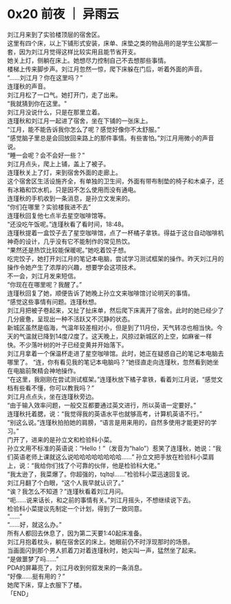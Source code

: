# 0x20 前夜 ｜ 异雨云
  
刘江月来到了实验楼顶层的宿舍区。  
这里有四个床，以上下铺形式安装，床单、床垫之类的物品用的是学生公寓那一套，因为刘江月觉得这样比较实用且能节省开支。  
她关上灯，侧躺在床上。她想尽力控制自己不去想那些事情。  
楼梯上传来脚步声。刘江月忽然一惊，爬下床躲在门后，听着外面的声音。  
“……刘江月？你在这里吗？”  
连瑾秋的声音。  
刘江月松了一口气。她打开门，走了出来。  
“我就猜到你在这里。"  
刘江月没说什么，只是在那里立着。  
连瑾秋和刘江月一起进了宿舍，坐在下铺的一张床上。  
“江月，能不能告诉我你怎么了呢？感觉好像你不太舒服。”  
“感觉脑子里总是会回放回来路上的那件事情。有些害怕。”刘江月用微小的声音说。  
“睡一会呢？会不会好一些？”  
刘江月点头，爬上上铺，盖上了被子。  
连瑾秋关上了灯，来到宿舍外面的走廊上。  
这个宿舍区生活设施齐全，有单独的卫生间，外面有带布制垫的椅子和木桌子，还有冰箱和饮水机，只是因不怎么使用而没有通电。  
连瑾秋的手机收到一条消息，是孙立文发来的。  
“你们在哪里？实验楼我进不去”  
连瑾秋回复他七点半去星空咖啡馆等。  
“还没吃午饭呢。”连瑾秋看了看时间，18:48。  
连瑾秋提着一盒饺子去了星空咖啡馆，点了一杯橘子拿铁。得益于这台自动咖啡机神奇的设计，几乎没有它不能制作的常见热饮。  
“果然还是热饮比较能保暖呢。”她吃着饺子想。  
吃完饺子，她打开刘江月的笔记本电脑，尝试学习测试框架的操作。昨天刘江月的操作令她产生了浓厚的兴趣，想要学会这项技术。  
不一会，刘江月发来短信。  
“你现在在哪里呢？我醒了。”  
连瑾秋回复了她，顺便告诉了她晚上孙立文来咖啡馆讨论明天的事情。  
“感觉这些事情有问题。连瑾秋想。  
刘江月把被子卷起来，又扯了扯床单，然后爬下床离开了宿舍。此时的她已经少了几分疲惫，呈现出一种不活跃又不沉静的状态。  
新城区虽然是临海，气温年较差相对小，但是到了11月份，天气转凉也相当快。今天的气温就已降到14度/2度了。这天晚上，风掠过新城区的上空，如麻雀一样快。不少落叶树的叶子已经变黄并开始落下。  
刘江月拿着一个保温杯走进了星空咖啡馆。此时，她正在疑惑自己的笔记本电脑去哪里了。 
“连，你有看见我的笔记本电脑吗？”她径直走向连瑾秋，忽然看到她坐在电脑前聚精会神地操作。  
“在这里，我刚刚在尝试测试框架。”连瑾秋放下橘子拿铁，看着刘江月说，“感觉文档有些看不懂，你可以教我吗？”  
刘江月点点头，坐在连瑾秋旁边。  
“由于输入效率问题，一般交互都要通过英文进行，所以英语一定要好。”  
连瑾秋托着腮，说：“我觉得我的英语水平也就够高考，计算机英语不行。”  
“别这么说。”连瑾秋拍拍她的肩膀，“语言是用来用的，自然多使用才能更好的学习。”  
门开了，进来的是孙立文和检验科小菜。  
孙立文用不标准的英语说：“Hello！”（发音为“halo”）惹笑了连瑾秋，她说：“我们英语老师上课就这么说哈哈哈哈哈哈哈哈……” 
孙立文把手放在检验科小菜肩上，说：“我给你们找了个可靠的伙伴，他是检验科大佬。”  
“我太逊了，我菜爆了。你超强的，tqltql……”检验科小菜迅速回复说。  
刘江月翻了个白眼，“这个人我早就认识了。”  
“诶？我怎么不知道？”连瑾秋看着刘江月问。  
“呃……说来话长，和之前的事情有关。”刘江月摇头，不想继续说下去。  
检验科小菜提议先制定一个计划，得到了一致同意。  
“……”  
“……好，就这么办。”  
所有人都回去休息了，因为第二天要1:40起床准备。  
刘江月抱着枕头，躺在宿舍区的床上。她眼前仍不时浮现那时的场景。  
当画面闪到那个男人抓着刀对着连瑾秋时，她尖叫一声，猛然坐了起来。  
“是做噩梦了吗……”  
PDA的屏幕亮了，刘江月收到何叙发来的一条消息。  
“好像……挺有用的？”  
她爬下床，穿上衣服下了楼。  
「END」  

